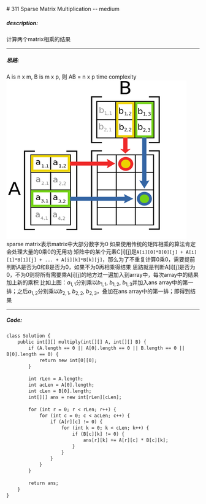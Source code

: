 \# 311 Sparse Matrix Multiplication -- medium
##### description:
计算两个matrix相乘的结果
****************
##### 思路:
A is n x m, B is m x p, 则 AB = n x p
time complexity
<img src = "image/154-311_matrix multiplication.png"/>
sparse matrix表示matrix中大部分数字为0
如果使用传统的矩阵相乘的算法肯定会处理大量的0乘0的无用功
矩阵中的某个元素C[i][j]是`A[i][0]*B[0][j] + A[i][1]*B[1][j] + ... + A[i][k]*B[k][j]`，那么为了不重复计算0乘0，需要提前判断A是否为0和B是否为0，如果不为0再相乘得结果
思路就是判断A[i][j]是否为0，不为0则将所有需要乘A[i][j]的地方过一遍加入到array中，每次array中的结果加上新的乘积
比如上图：$a_{1,1}$分别乘以$b_{1,1}$, $b_{1,2}$, $b_{1,3}$并加入ans array中的第一排；之后$a_{1,2}$分别乘以$b_{2,1}$, $b_{2,2}$, $b_{2,3}$，叠加在ans array中的第一排；即得到结果
**********
##### Code:
```
class Solution {
    public int[][] multiply(int[][] A, int[][] B) {
        if (A.length == 0 || A[0].length == 0 || B.length == 0 || B[0].length == 0) {
            return new int[0][0];
        }

        int rLen = A.length;
        int acLen = A[0].length;
        int cLen = B[0].length;
        int[][] ans = new int[rLen][cLen];

        for (int r = 0; r < rLen; r++) {
            for (int c = 0; c < acLen; c++) {
                if (A[r][c] != 0) {
                    for (int k = 0; k < cLen; k++) {
                        if (B[c][k] != 0) {
                            ans[r][k] += A[r][c] * B[c][k];
                        }
                    }
                }
            }
        }

        return ans;
    }
}
```
